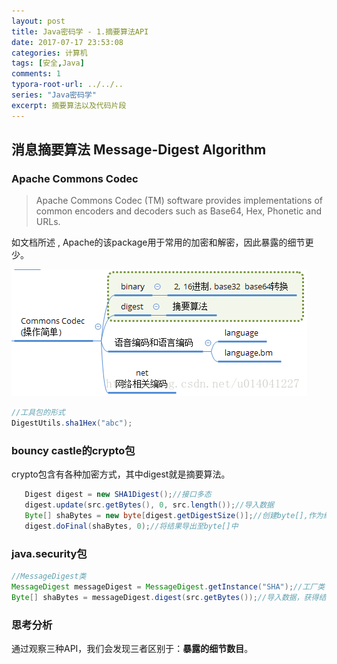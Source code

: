 ```yaml
---
layout: post
title: Java密码学 - 1.摘要算法API
date: 2017-07-17 23:53:08
categories: 计算机
tags: [安全,Java] 
comments: 1
typora-root-url: ../../..
series: "Java密码学"
excerpt: 摘要算法以及代码片段
---
```



## 消息摘要算法 Message-Digest Algorithm


###  Apache Commons Codec


>Apache Commons Codec (TM) software provides implementations of common encoders and decoders such as Base64, Hex, Phonetic and URLs.

如文档所述 , Apache的该package用于常用的加密和解密，因此暴露的细节更少。

![20170717234551755](/assets/blog_res/20170717234551755.png)

```java
//工具包的形式
DigestUtils.sha1Hex("abc");
```

### bouncy castle的crypto包

crypto包含有各种加密方式，其中digest就是摘要算法。  

```java
   Digest digest = new SHA1Digest();//接口多态
   digest.update(src.getBytes(), 0, src.length());//导入数据
   Byte[] shaBytes = new byte[digest.getDigestSize()];//创建byte[],作为结果
   digest.doFinal(shaBytes, 0);//将结果导出至byte[]中
```

### java.security包

```java
//MessageDigest类
MessageDigest messageDigest = MessageDigest.getInstance("SHA");//工厂类
Byte[] shaBytes = messageDigest.digest(src.getBytes());//导入数据，获得结果
```

### 思考分析

通过观察三种API，我们会发现三者区别于：**暴露的细节数目**。



